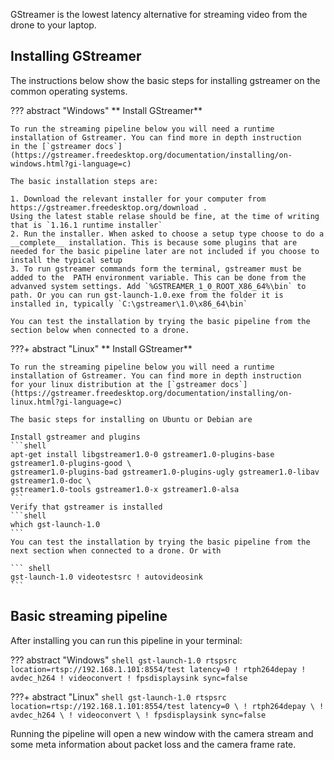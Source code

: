 GStreamer is the lowest latency alternative for streaming video from the drone to your laptop.

## Installing GStreamer

The instructions below show the basic steps for installing gstreamer on the common operating systems.

??? abstract "Windows"
    ** Install GStreamer**

    To run the streaming pipeline below you will need a runtime installation of Gstreamer. You can find more in depth instruction
    in the [`gstreamer docs`](https://gstreamer.freedesktop.org/documentation/installing/on-windows.html?gi-language=c)

    The basic installation steps are:

    1. Download the relevant installer for your computer from https://gstreamer.freedesktop.org/download .
    Using the latest stable relase should be fine, at the time of writing that is `1.16.1 runtime installer`
    2. Run the installer. When asked to choose a setup type choose to do a __complete__ installation. This is because some plugins that are needed for the basic pipeline later are not included if you choose to install the typical setup
    3. To run gstreamer commands form the terminal, gstreamer must be added to the  PATH environment variable. This can be done from the advanved system settings. Add `%GSTREAMER_1_0_ROOT_X86_64%\bin` to path. Or you can run gst-launch-1.0.exe from the folder it is installed in, typically `C:\gstreamer\1.0\x86_64\bin`

    You can test the installation by trying the basic pipeline from the section below when connected to a drone.



???+ abstract "Linux"
    ** Install GStreamer**

    To run the streaming pipeline below you will need a runtime installation of Gstreamer. You can find more in depth instruction
    for your linux distribution at the [`gstreamer docs`](https://gstreamer.freedesktop.org/documentation/installing/on-linux.html?gi-language=c)

    The basic steps for installing on Ubuntu or Debian are

    Install gstreamer and plugins
    ```shell
    apt-get install libgstreamer1.0-0 gstreamer1.0-plugins-base gstreamer1.0-plugins-good \
    gstreamer1.0-plugins-bad gstreamer1.0-plugins-ugly gstreamer1.0-libav gstreamer1.0-doc \
    gstreamer1.0-tools gstreamer1.0-x gstreamer1.0-alsa
    ```
    Verify that gstreamer is installed
    ```shell
    which gst-launch-1.0
    ```
    You can test the installation by trying the basic pipeline from the next section when connected to a drone. Or with

    ``` shell
    gst-launch-1.0 videotestsrc ! autovideosink
    ```


## Basic streaming pipeline
After installing you can run this pipeline in your terminal:

??? abstract "Windows"
    ``` shell
    gst-launch-1.0 rtspsrc location=rtsp://192.168.1.101:8554/test latency=0 ! rtph264depay ! avdec_h264 ! videoconvert ! fpsdisplaysink sync=false
    ```

???+ abstract "Linux"
    ``` shell
    gst-launch-1.0 rtspsrc location=rtsp://192.168.1.101:8554/test latency=0 \
        ! rtph264depay \
        ! avdec_h264 \
        ! videoconvert \
        ! fpsdisplaysink sync=false
    ```

Running the pipeline will open a new window with the camera stream and some meta information about packet loss and the camera frame rate.
